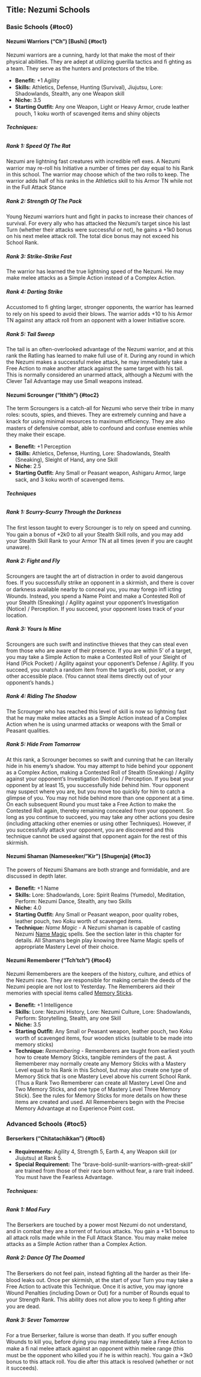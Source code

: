 Title: Nezumi Schools
---
### <span>Basic Schools</span> {#toc0}

#### <span>Nezumi Warriors (“Ch”) [Bushi]</span> {#toc1}

Nezumi warriors are a cunning, hardy lot that make the most of their physical abilities. They are adept at utilizing guerilla tactics and ﬁ ghting as a team. They serve as the hunters and protectors of the tribe.

- <strong>Beneﬁt:</strong> +1 Agility
- <strong>Skills:</strong> Athletics, Defense, Hunting (Survival), Jiujutsu, Lore: Shadowlands, Stealth, any one Weapon skill
- <strong>Niche:</strong> 3.5
- <strong>Starting Outﬁt:</strong> Any one Weapon, Light or Heavy Armor, crude leather pouch, 1 koku worth of scavenged items and shiny objects

###### <strong>Techniques:</strong>
##### Rank 1: Speed Of The Rat

Nezumi are lightning fast creatures with incredible reﬂ exes. A Nezumi warrior may re-roll his Initiative a number of times per day equal to his Rank in this school. The warrior may choose which of the two rolls to keep. The warrior adds half of his ranks in the Athletics skill to his Armor TN while not in the Full Attack Stance
##### Rank 2: Strength Of The Pack

Young Nezumi warriors hunt and ﬁght in packs to increase their chances of survival. For every ally who has attacked the Nezumi’s target since his last Turn (whether their attacks were successful or not), he gains a +1k0 bonus on his next melee attack roll. The total dice bonus may not exceed his School Rank.
##### Rank 3: Strike-Strike Fast

The warrior has learned the true lightning speed of the Nezumi. He may make melee attacks as a Simple Action instead of a Complex Action.
##### Rank 4: Darting Strike

Accustomed to ﬁ ghting larger, stronger opponents, the warrior has learned to rely on his speed to avoid their blows. The warrior adds +10 to his Armor TN against any attack roll from an opponent with a lower Initiative score.
##### Rank 5: Tail Sweep

The tail is an often-overlooked advantage of the Nezumi warrior, and at this rank the Ratling has learned to make full use of it. During any round in which the Nezumi makes a successful melee attack, he may immediately take a Free Action to make another attack against the same target with his tail. This is normally considered an unarmed attack, although a Nezumi with the Clever Tail Advantage may use Small weapons instead.
#### <span>Nezumi Scrounger (“Ithith”)</span> {#toc2}

The term Scroungers is a catch-all for Nezumi who serve their tribe in many roles: scouts, spies, and thieves. They are extremely cunning and have a knack for using minimal resources to maximum efﬁciency. They are also masters of defensive combat, able to confound and confuse enemies while they make their escape.

- <strong>Beneﬁt:</strong> +1 Perception
- <strong>Skills:</strong> Athletics, Defense, Hunting, Lore: Shadowlands, Stealth (Sneaking), Sleight of Hand, any one Skill
- <strong>Niche:</strong> 2.5
- <strong>Starting Outﬁt:</strong> Any Small or Peasant weapon, Ashigaru Armor, large sack, and 3 koku worth of scavenged items.

###### <strong>Techniques</strong>
##### Rank 1: Scurry-Scurry Through the Darkness

The ﬁrst lesson taught to every Scrounger is to rely on speed and cunning. You gain a bonus of +2k0 to all your Stealth Skill rolls, and you may add your Stealth Skill Rank to your Armor TN at all times (even if you are caught unaware).
##### Rank 2: Fight and Fly

Scroungers are taught the art of distraction in order to avoid dangerous foes. If you successfully strike an opponent in a skirmish, and there is cover or darkness available nearby to conceal you, you may forego inﬂ icting Wounds. Instead, you spend a Name Point and make a Contested Roll of your Stealth (Sneaking) / Agility against your opponent’s Investigation (Notice) / Perception. If you succeed, your opponent loses track of your location.
##### Rank 3: Yours Is Mine

Scroungers are such swift and instinctive thieves that they can steal even from those who are aware of their presence. If you are within 5’ of a target, you may take a Simple Action to make a Contested Roll of your Sleight of Hand (Pick Pocket) / Agility against your opponent’s Defense / Agility. If you succeed, you snatch a random item from the target’s obi, pocket, or any other accessible place. (You cannot steal items directly out of your opponent’s hands.)
##### Rank 4: Riding The Shadow

The Scrounger who has reached this level of skill is now so lightning fast that he may make melee attacks as a Simple Action instead of a Complex Action when he is using unarmed attacks or weapons with the Small or Peasant qualities.
##### Rank 5: Hide From Tomorrow

At this rank, a Scrounger becomes so swift and cunning that he can literally hide in his enemy’s shadow. You may attempt to hide behind your opponent as a Complex Action, making a Contested Roll of Stealth (Sneaking) / Agility against your opponent’s Investigation (Notice) / Perception. If you beat your opponent by at least 15, you successfully hide behind him. Your opponent may suspect where you are, but you move too quickly for him to catch a glimpse of you. You may not hide behind more than one opponent at a time. On each subsequent Round you must take a Free Action to make the Contested Roll again, thereby remaining concealed from your opponent. So long as you continue to succeed, you may take any other actions you desire (including attacking other enemies or using other Techniques). However, if you successfully attack your opponent, you are discovered and this technique cannot be used against that opponent again for the rest of this skirmish.
#### <span>Nezumi Shaman (Nameseeker/”Kir”) [Shugenja]</span> {#toc3}

The powers of Nezumi Shamans are both strange and formidable, and are discussed in depth later.

- <strong>Beneﬁt:</strong> +1 Name
- <strong>Skills:</strong> Lore: Shadowlands, Lore: Spirit Realms (Yumedo), Meditation, Perform: Nezumi Dance, Stealth, any two Skills
- <strong>Niche:</strong> 4.0
- <strong>Starting Outﬁt:</strong> Any Small or Peasant weapon, poor quality robes, leather pouch, two Koku worth of scavenged items.
- <strong>Technique:</strong> <em>Name Magic</em> - A Nezumi shaman is capable of casting Nezumi <a href="/name-magic">Name Magic</a> spells. See the section later in this chapter for details. All Shamans begin play knowing three Name Magic spells of appropriate Mastery Level of their choice.

#### <span>Nezumi Rememberer (“Tch’tch”)</span> {#toc4}

Nezumi Rememberers are the keepers of the history, culture, and ethics of the Nezumi race. They are responsible for making certain the deeds of the Nezumi people are not lost to Yesterday. The Rememberers aid their memories with special items called <a href="/memory-sticks">Memory Sticks</a>.

- <strong>Beneﬁt:</strong> +1 Intelligence
- <strong>Skills:</strong> Lore: Nezumi History, Lore: Nezumi Culture, Lore: Shadowlands, Perform: Storytelling, Stealth, any one Skill
- <strong>Niche:</strong> 3.5
- <strong>Starting Outﬁt:</strong> Any Small or Peasant weapon, leather pouch, two Koku worth of scavenged items, four wooden sticks (suitable to be made into memory sticks)
- <strong>Technique:</strong> <em>Remembering</em> - Rememberers are taught from earliest youth how to create Memory Sticks, tangible reminders of the past. A Rememberer may normally create any Memory Sticks with a Mastery Level equal to his Rank in this School, but may also create one type of Memory Stick that is one Mastery Level above his current School Rank. (Thus a Rank Two Rememberer can create all Mastery Level One and Two Memory Sticks, and one type of Mastery Level Three Memory Stick). See the rules for Memory Sticks for more details on how these items are created and used. All Rememberers begin with the Precise Memory Advantage at no Experience Point cost.

### <span>Advanced Schools</span> {#toc5}

#### <span>Berserkers (“Chitatachikkan”)</span> {#toc6}

- <strong>Requirements:</strong> Agility 4, Strength 5, Earth 4, any Weapon skill (or Jiujutsu) at Rank 5.
- <strong>Special Requirement:</strong> The “brave-bold-sunlit-warriors-with-great-skill” are trained from those of their race born without fear, a rare trait indeed. You must have the Fearless Advantage.

###### <strong>Techniques:</strong>
##### Rank 1: Mad Fury

The Berserkers are touched by a power most Nezumi do not understand, and in combat they are a torrent of furious attacks. You gain a +1k1 bonus to all attack rolls made while in the Full Attack Stance. You may make melee attacks as a Simple Action rather than a Complex Action.
##### Rank 2: Dance Of The Doomed

The Berserkers do not feel pain, instead ﬁghting all the harder as their life-blood leaks out. Once per skirmish, at the start of your Turn you may take a Free Action to activate this Technique. Once it is active, you may ignore Wound Penalties (including Down or Out) for a number of Rounds equal to your Strength Rank. This ability does not allow you to keep ﬁ ghting after you are dead.
##### Rank 3: Sever Tomorrow

For a true Berserker, failure is worse than death. If you suffer enough Wounds to kill you, before dying you may immediately take a Free Action to make a ﬁ nal melee attack against an opponent within melee range (this must be the opponent who killed you if he is within reach). You gain a +3k0 bonus to this attack roll. You die after this attack is resolved (whether or not it succeeds).
